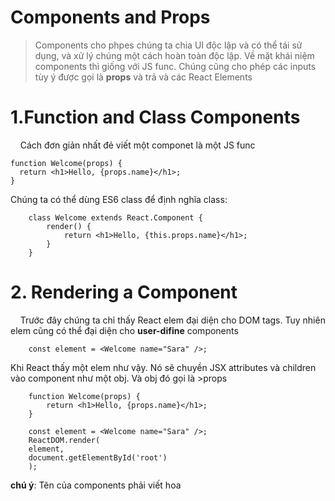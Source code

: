 ﻿# Components and Props
> Components cho phpes chúng ta chia UI độc lập và có thể tái sử dụng, và xử lý chúng một cách hoàn toàn độc lập. 
> Về mặt khái niệm components thì giống với JS func. Chúng cũng cho phép các inputs tùy ý được gọi là **props** và trả và các React Elements

# 1.Function and Class Components
&nbsp;&nbsp;&nbsp;&nbsp;Cách đơn giản nhất đẻ viết một componet là một JS func
```JSX
function Welcome(props) {
  return <h1>Hello, {props.name}</h1>;
}
```

Chúng ta có thể dùng ES6 class để định nghĩa class:
```JSX
    class Welcome extends React.Component {
        render() {
            return <h1>Hello, {this.props.name}</h1>;
        }
    }
```

# 2. Rendering a Component

&nbsp;&nbsp;&nbsp;&nbsp;Trước đây chúng ta chỉ thấy React elem đại diện cho DOM tags.
Tuy nhiên elem cũng có thể đại diện cho **user-difine** components
```JSX
    const element = <Welcome name="Sara" />;
```
Khi React thấy một elem như vậy. Nó sẽ chuyền JSX attributes và children vào component như một obj. Và obj đó gọi là >props
```JSX
    function Welcome(props) {
        return <h1>Hello, {props.name}</h1>;
    }

    const element = <Welcome name="Sara" />;
    ReactDOM.render(
    element,
    document.getElementById('root')
    );
```

**chú ý**: Tên của components phải viết hoa
